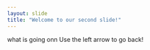 ```yaml
---
layout: slide
title: "Welcome to our second slide!"
---
```

what is going onn
Use the left arrow to go back!

